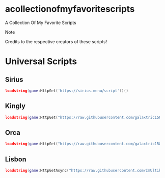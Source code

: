 # acollectionofmyfavoritescripts
A Collection Of My Favorite Scripts

> [!NOTE]
> Credits to the respective creators of these scripts!

# Universal Scripts

## Sirius
```lua
loadstring(game:HttpGet('https://sirius.menu/script'))()
```

## Kingly
```lua
loadstring(game:HttpGet("https://raw.githubusercontent.com/galaxtric158/Kingly-Hub/refs/heads/main/main.lua"))()
```
## Orca
```lua
loadstring(game:HttpGet("https://raw.githubusercontent.com/galaxtric158/Kingly-Hub/refs/heads/main/main.lua"))()
```

## Lisbon
```lua
loadstring(game:HttpGetAsync("https://raw.githubusercontent.com/ImUltik/Lisbon/main/Source.lua"))()
```
